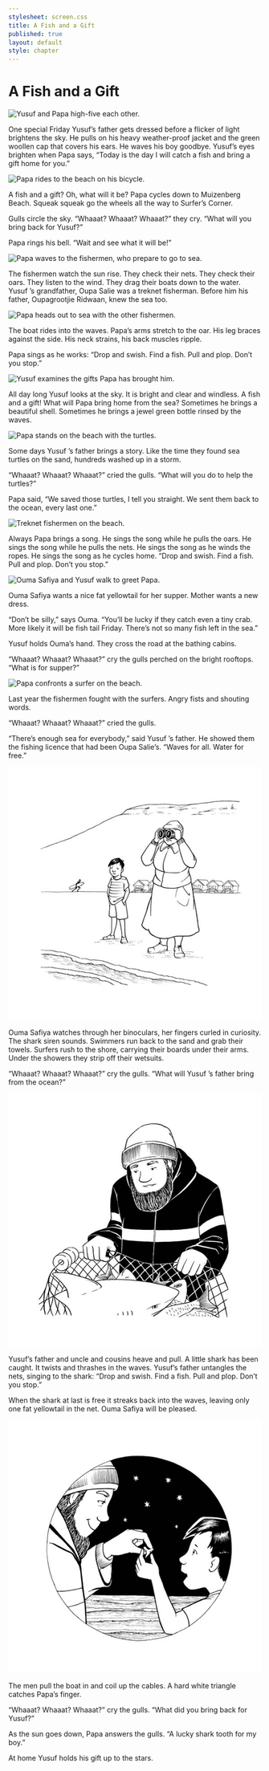 ```yaml
---
stylesheet: screen.css
title: A Fish and a Gift
published: true
layout: default
style: chapter
---
```


# A Fish and a Gift

![Yusuf and Papa high-five each other.](images/1.jpg)

One special Friday Yusuf’s father gets dressed before a flicker of light brightens the sky. He pulls on his heavy weather-proof jacket and the green woollen cap that covers his ears. He waves his boy goodbye. Yusuf’s eyes brighten when Papa says, “Today is the day I will catch a fish and bring a gift home for you.”


![Papa rides to the beach on his bicycle.](images/2.jpg)

A fish and a gift? Oh, what will it be? Papa cycles down to Muizenberg Beach. Squeak squeak go the wheels all the way to Surfer’s Corner. 

Gulls circle the sky. “Whaaat? Whaaat? Whaaat?” they cry. “What will you bring back for Yusuf?” 

Papa rings his bell. “Wait and see what it will be!”

![Papa waves to the fishermen, who prepare to go to sea.](images/3.jpg)

The fishermen watch the sun rise. They check their nets. They check their oars. They listen to the wind. They drag their boats down to the water. Yusuf ’s grandfather, Oupa Salie was a treknet fisherman. Before him his father, Oupagrootjie Ridwaan, knew the sea too.


![Papa heads out to sea with the other fishermen.](images/4.jpg)

The boat rides into the waves. Papa’s arms stretch to the oar. His leg braces against the side. His neck strains, his back muscles ripple. 

Papa sings as he works: “Drop and swish. Find a fish. Pull and plop. Don’t you stop.”

![Yusuf examines the gifts Papa has brought him.](images/5.jpg)

All day long Yusuf looks at the sky. It is bright and clear and windless. A fish and a gift! What will Papa bring home from the sea? Sometimes he brings a beautiful shell. Sometimes he brings a jewel green bottle rinsed by the waves. 

![Papa stands on the beach with the turtles.](images/6.jpg)

Some days Yusuf ’s father brings a story. Like the time they found sea turtles on the sand, hundreds washed up in a storm. 

“Whaaat? Whaaat? Whaaat?” cried the gulls. “What will you do to help the turtles?” 

Papa said, “We saved those turtles, I tell you straight. We sent them back to the ocean, every last one.”

![Treknet fishermen on the beach.](images/7.jpg)

Always Papa brings a song. He sings the song while he pulls the oars. He sings the song while he pulls the nets. He sings the song as he winds the ropes. He sings the song as he cycles home. “Drop and swish. Find a fish. Pull and plop. Don’t you stop.” 

![Ouma Safiya and Yusuf walk to greet Papa.](images/8.jpg)

Ouma Safiya wants a nice fat yellowtail for her supper. Mother wants a new dress. 

“Don’t be silly,” says Ouma. “You’ll be lucky if they catch even a tiny crab. More likely it will be fish tail Friday. There’s not so many fish left in the sea.” 

Yusuf holds Ouma’s hand. They cross the road at the bathing cabins. 

“Whaaat? Whaaat? Whaaat?” cry the gulls perched on the bright rooftops. “What is for supper?”

![Papa confronts a surfer on the beach.](images/9.jpg)

Last year the fishermen fought with the surfers. Angry fists and shouting words. 

“Whaaat? Whaaat? Whaaat?” cried the gulls. 

“There’s enough sea for everybody,” said Yusuf ’s father. He showed them the fishing licence that had been Oupa Salie’s. “Waves for all. Water for free.”

![Ouma Safiya and Yusuf wait for Papa on the beach. Ouma Safiya looks through her binoculars.](images/10.jpg)

Ouma Safiya watches through her binoculars, her fingers curled in curiosity. The shark siren sounds. Swimmers run back to the sand and grab their towels. Surfers rush to the shore, carrying their boards under their arms. Under the showers they strip off their wetsuits. 

“Whaaat? Whaaat? Whaaat?” cry the gulls. “What will Yusuf ’s father bring from the ocean?”


![Papa finds a shark in the net.](images/11.jpg)

Yusuf’s father and uncle and cousins heave and pull. A little shark has been caught. It twists and thrashes in the waves. Yusuf’s father untangles the nets, singing to the shark: “Drop and swish. Find a fish. Pull and plop. Don’t you stop.” 

When the shark at last is free it streaks back into the waves, leaving only one fat yellowtail in the net. Ouma Safiya will be pleased.

![Papa's gift to Yusuf is a shark's tooth.](images/12.jpg)

The men pull the boat in and coil up the cables. A hard white triangle catches Papa’s finger. 

“Whaaat? Whaaat? Whaaat?” cry the gulls. “What did you bring back for Yusuf?”

As the sun goes down, Papa answers the gulls. “A lucky shark tooth for my boy.” 

At home Yusuf holds his gift up to the stars.
